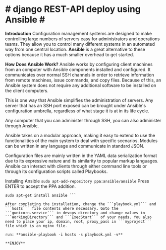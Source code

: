 # # django REST-API deploy using Ansible # # 

**Introduction**
Configuration management systems are designed to make controlling large numbers of servers easy for administrators and operations teams. They allow you to control many different systems in an automated way from one central location. **Ansible** is a great alternative to these options because it has a much smaller overhead to get started.

**How Does Ansible Work?**
Ansible works by configuring client machines from an computer with Ansible components installed and configured. It communicates over normal SSH channels in order to retrieve information from remote machines, issue commands, and copy files. Because of this, an Ansible system does not require any additional software to be installed on the client computers.

This is one way that Ansible simplifies the administration of servers. Any server that has an SSH port exposed can be brought under Ansible's configuration umbrella, regardless of what stage it is at in its life cycle.

Any computer that you can administer through SSH, you can also administer through Ansible.

Ansible takes on a modular approach, making it easy to extend to use the functionalities of the main system to deal with specific scenarios. Modules can be written in any language and communicate in standard JSON.

Configuration files are mainly written in the YAML data serialization format due to its expressive nature and its similarity to popular markup languages. Ansible can interact with clients through either command line tools or through its configuration scripts called Playbooks.

Installing Ansible
``` sudo apt-add-repository ppa:ansible/ansible ```
Press ENTER to accept the PPA addition.
``` sudo apt-get update
sudo apt-get install ansible ```

After completing the installation, change the ```playbook.yml``` and ```hosts``` file contents where necessary. Goto the ```gunicorn.service``` in devops directory and change values in ```WorkingDirectory``` and ```ExecStart``` of your needs. You also need to place your ip, domain, root, proxy_pass in ```myproject``` file which is an nginx file.

run: **ansible-playbook -i hosts -s playbook.yml -v**

**ENJOY**
